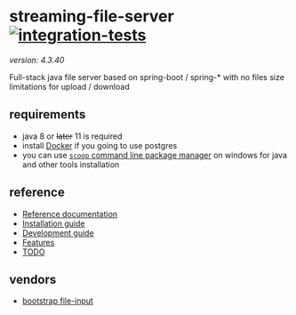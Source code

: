 # streaming-file-server <!-- [![build](https://travis-ci.org/daggerok/streaming-file-server.svg?branch=master)](https://travis-ci.org/daggerok/streaming-file-server) --> [![integration-tests](https://github.com/daggerok/streaming-file-server/workflows/integration-tests/badge.svg)](https://github.com/daggerok/streaming-file-server/actions)
_version: 4.3.40_

Full-stack java file server based on spring-boot / spring-* with no files size limitations for upload / download

## requirements

- java 8 or ~~later~~ 11 is required
- install [Docker](https://docs.docker.com/install/) if you going to use postgres
- you can use [`scoop` command line package manager](https://scoop.sh) on windows for java and other tools installation

## reference

- [Reference documentation](http://daggerok.github.io/streaming-file-server)
- [Installation guide](./INSTALL.md)
- [Development guide](./DEVELOPMENT.md)
- [Features](./FEATURES.md)
- [TODO](./TODO.md)

## vendors
- [bootstrap file-input](https://plugins.krajee.com/file-input)
